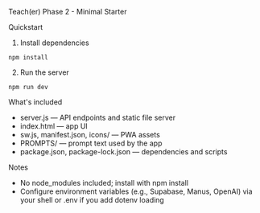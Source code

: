 Teach(er) Phase 2 - Minimal Starter

Quickstart

1) Install dependencies

```
npm install
```

2) Run the server

```
npm run dev
```

What's included

- server.js — API endpoints and static file server
- index.html — app UI
- sw.js, manifest.json, icons/ — PWA assets
- PROMPTS/ — prompt text used by the app
- package.json, package-lock.json — dependencies and scripts

Notes

- No node_modules included; install with npm install
- Configure environment variables (e.g., Supabase, Manus, OpenAI) via your shell or .env if you add dotenv loading

